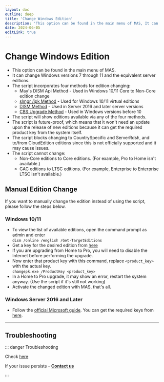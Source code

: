 ```yaml
---
layout: doc
outline: deep
title: 'Change Windows Edition'
description: 'This option can be found in the main menu of MAS, It can change Windows versions 7 through 11 and the equivalent server editions'
date: 2024-06-05
editLink: true
---
```


# Change Windows Edition

-   This option can be found in the main menu of MAS.
-   It can change Windows versions 7 through 11 and the equivalent server editions.
-   The script incorporates four methods for edition changing:
    -   May's DISM Api Method - Used in Windows 10/11 Core to Non-Core edition change
    -   [slmgr /ipk Method][1] - Used for Windows 10/11 virtual editions
    -   [DISM Method][2] - Used in Server 2016 and later server versions
    -   [CBS Upgrade Method][3] - Used in Windows versions before 10
-   The script will show editions available via any of the four methods.
-   The script is future-proof, which means that it won't need an update upon the release of new editions because it can get the required product key from the system itself.
-   The script blocks changing to CountrySpecific and ServerRdsh, and to/from CloudEdition editions since this is not officially supported and it may cause issues.
-   The script cannot change:
    -   Non-Core editions to Core editions. (For example, Pro to Home isn't available.)
    -   GAC editions to LTSC editions. (For example, Enterprise to Enterprise LTSC isn't available.)


## Manual Edition Change

If you want to manually change the edition instead of using the script, please follow the steps below.

### Windows 10/11

-   To view the list of available editions, open the command prompt as admin and enter  
    `dism /online /english /Get-TargetEditions`
-   Get a key for the desired edition from [here](./hwid#supported-products)
-   If you are upgrading from Home to Pro, you will need to disable the Internet before performing the upgrade.
-   Now enter that product key with this command, replace `<product_key>` with the actual key.  
    `changepk.exe /ProductKey <product_key>`
-   In a Home to Pro upgrade, it may show an error, restart the system anyway. (Use the script if it's still not working)
-   Activate the changed edition with MAS, that's all.

### Windows Server 2016 and Later

-   Follow the [official Microsoft guide][2]. You can get the required keys from [here](./kms38#supported-products).

---

## Troubleshooting

::: danger Troubleshooting

Check [here](./change_edition_issues) 

If your issue persists - [**Contact us**](./troubleshoot)

:::


[1]: https://learn.microsoft.com/en-us/windows/deployment/upgrade/windows-edition-upgrades#upgrade-using-a-command-line-tool
[2]: https://learn.microsoft.com/en-us/windows-server/get-started/upgrade-conversion-options
[3]: https://github.com/asdcorp/Set-WindowsCbsEdition
